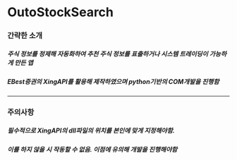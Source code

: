 # OutoStockSearch

### 간략한 소개
##### 주식 정보를 정제해 자동화하여 추천 주식 정보를 표출하거나 시스템 트레이딩이 가능하게 만든 앱
##### EBest증권의 XingAPI를 활용해 제작하였으며 python기반의 COM개발을 진행함

---

### 주의사항
##### 필수적으로 XingAPI의 dll파일의 위치를 본인에 맞게 지정해야함. 
##### 이를 하지 않을 시 작동할 수 없음. 이점에 유의해 개발을 진행해야함
